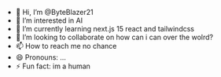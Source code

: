 - 👋 Hi, I’m @ByteBlazer21
- 👀 I’m interested in AI
- 🌱 I’m currently learning next.js 15 react and tailwindcss
- 💞️ I’m looking to collaborate on how can i can over the wolrd?
- 📫 How to reach me no chance
- 😄 Pronouns: ...
- ⚡ Fun fact: im a human

<!---
ByteBlazer21/ByteBlazer21 is a ✨ special ✨ repository because its `README.md` (this file) appears on your GitHub profile.
You can click the Preview link to take a look at your changes.
--->
